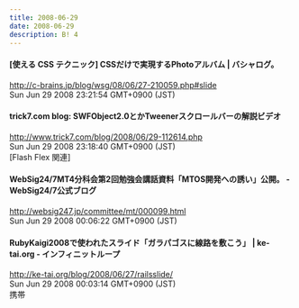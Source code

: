 ```yaml
---
title: 2008-06-29
date: 2008-06-29
description: B! 4
---
```


#### [使える CSS テクニック] CSSだけで実現するPhotoアルバム | バシャログ。
http://c-brains.jp/blog/wsg/08/06/27-210059.php#slide<br>
Sun Jun 29 2008 23:21:54 GMT+0900 (JST)<br>


#### trick7.com blog: SWFObject2.0とかTweenerスクロールバーの解説ビデオ
http://www.trick7.com/blog/2008/06/29-112614.php<br>
Sun Jun 29 2008 23:18:40 GMT+0900 (JST)<br>
[Flash Flex 関連]


#### WebSig24/7MT4分科会第2回勉強会講話資料「MTOS開発への誘い」公開。 - WebSig24/7公式ブログ
http://websig247.jp/committee/mt/000099.html<br>
Sun Jun 29 2008 00:06:22 GMT+0900 (JST)<br>


#### RubyKaigi2008で使われたスライド「ガラパゴスに線路を敷こう」 | ke-tai.org - インフィニットループ
http://ke-tai.org/blog/2008/06/27/railsslide/<br>
Sun Jun 29 2008 00:03:14 GMT+0900 (JST)<br>
携帯


